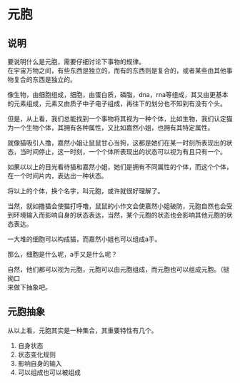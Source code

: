 # 元胞

## 说明
要说明什么是元胞，需要仔细讨论下事物的规律。  
在宇宙万物之间，有些东西是独立的，而有的东西则是复合的，或者某些由其他事物复合的东西是独立的。  

像生物，由细胞组成，细胞，由蛋白质，磷脂，dna，rna等组成，其又由更基本的元素组成，元素又由质子中子电子组成，再往下的划分也不知到有没有个头。  

但是，从上看，我们总能找到一个事物将其视为一种个体，比如生物，我们认定猫为一个生物个体，其拥有各种属性，又比如嘉然小姐，也拥有其特定属性。  

就像猫吸引人撸，嘉然小姐让鼠鼠甘心当狗，这都是她们在某一时刻所表现出的状态，当时间停止，这一时刻，一个个体所表现出的状态可以视为有且只有一个。  

如果以以上的目光看待猫和嘉然小姐，她们是拥有不同属性的个体，而这个个体，在一个时间片内，表达出一种状态。  

将以上的个体，换个名字，叫元胞，或许就很好理解了。  

当然，就如撸猫会使猫打呼噜，鼠鼠的小作文会使嘉然小姐破防，元胞自然也会受到环境输入而影响自身的状态表达，当然，某个元胞的状态也会影响其他元胞的状态表达。  

一大堆的细胞可以构成猫，而嘉然小姐也可以组成a手。

那么，细胞是什么呢，a手又是什么呢？  

自然，他们都可以视为元胞，元胞可以由元胞组成，而元胞也可以组成元胞。（挺拗口  
来做下抽象吧。  

## 元胞抽象
从以上看，元胞其实是一种集合，其重要特性有几个。  
1. 自身状态
2. 状态变化规则
3. 影响自身的输入
4. 可以组成也可以被组成